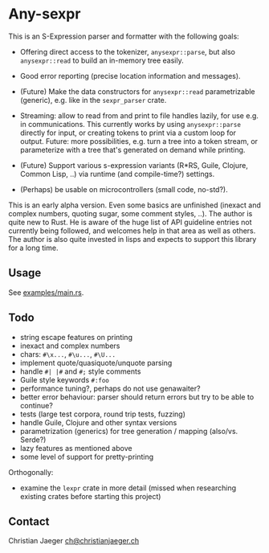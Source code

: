 # Any-sexpr

This is an S-Expression parser and formatter with the following goals:

* Offering direct access to the tokenizer, `anysexpr::parse`, but also
  `anysexpr::read` to build an in-memory tree easily.

* Good error reporting (precise location information and
  messages).

* (Future) Make the data constructors for `anysexpr::read`
  parametrizable (generic), e.g. like in the `sexpr_parser` crate.

* Streaming: allow to read from and print to file handles lazily, for
  use e.g. in communications. This currently works by using
  `anysexpr::parse` directly for input, or creating tokens to print
  via a custom loop for output. Future: more possibilities, e.g. turn
  a tree into a token stream, or parameterize with a tree that's
  generated on demand while printing.

* (Future) Support various s-expression variants (R*RS, Guile, Clojure,
  Common Lisp, ..) via runtime (and compile-time?) settings.

* (Perhaps) be usable on microcontrollers (small code, no-std?).

This is an early alpha version. Even some basics are unfinished
(inexact and complex numbers, quoting sugar, some comment styles, ..).
The author is quite new to Rust. He is aware of the huge list of API
guideline entries not currently being followed, and welcomes help in
that area as well as others. The author is also quite invested in
lisps and expects to support this library for a long time.

## Usage

See [examples/main.rs](examples/main.rs).

## Todo

* string escape features on printing
* inexact and complex numbers
* chars: `#\x...`, `#\u...`, `#\U...`
* implement quote/quasiquote/unquote parsing
* handle `#| |#` and `#;` style comments
* Guile style keywords `#:foo`
* performance tuning?, perhaps do not use genawaiter?
* better error behaviour: parser should return errors but try to be
  able to continue?
* tests (large test corpora, round trip tests, fuzzing)
* handle Guile, Clojure and other syntax versions
* parametrization (generics) for tree generation / mapping (also/vs. Serde?)
* lazy features as mentioned above
* some level of support for pretty-printing

Orthogonally:

* examine the `lexpr` crate in more detail (missed when researching
  existing crates before starting this project)

## Contact

Christian Jaeger <ch@christianjaeger.ch>

